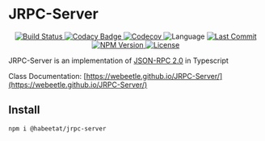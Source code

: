 # JRPC-Server

<p align="center">
    <a href="https://github.com/webeetle/JRPC-Server/actions/workflows/npm-publish-github-packages.yml" alt="Build Status">
        <img src="https://img.shields.io/github/actions/workflow/status/webeetle/JRPC-Server/npm-publish-github-packages.yml" alt="Build Status">
    </a>
    <a href="https://app.codacy.com/gh/webeetle/JRPC-Server/dashboard?utm_source=gh&utm_medium=referral&utm_content=&utm_campaign=Badge_grade" alt="Codacy Badge">
        <img src="https://img.shields.io/codacy/grade/9769707d98ea442683e4bf1f70fbcf46" alt="Codacy Badge">
    </a>
    <a href="https://app.codecov.io/gh/webeetle/JRPC-Server" alt="Codecov">
        <img src="https://img.shields.io/codecov/c/gh/webeetle/JRPC-Server" alt="Codecov">
    </a>
    <img src="https://img.shields.io/github/languages/top/webeetle/JRPC-Server" alt="Language">
    <a href="https://github.com/webeetle/JRPC-Server/commits" alt="Last Commit">
        <img src="https://img.shields.io/github/last-commit/webeetle/JRPC-Server" alt="Last Commit">
    </a>
    <a href="https://www.npmjs.com/package/@habeetat/jrpc-server" alt="NPM Version">
        <img src="https://img.shields.io/npm/v/@habeetat/jrpc-server/latest" alt="NPM Version">
    </a>
    <a href="https://github.com/webeetle/JRPC-Server/blob/master/LICENSE.md" alt="License">
        <img src="https://img.shields.io/github/license/webeetle/JRPC-Server" alt="License">
    </a>
</p>

JRPC-Server is an implementation of [JSON-RPC 2.0](https://www.jsonrpc.org/specification) in Typescript

Class Documentation: [https://webeetle.github.io/JRPC-Server/](https://webeetle.github.io/JRPC-Server/)

## Install

```bash
npm i @habeetat/jrpc-server
```

